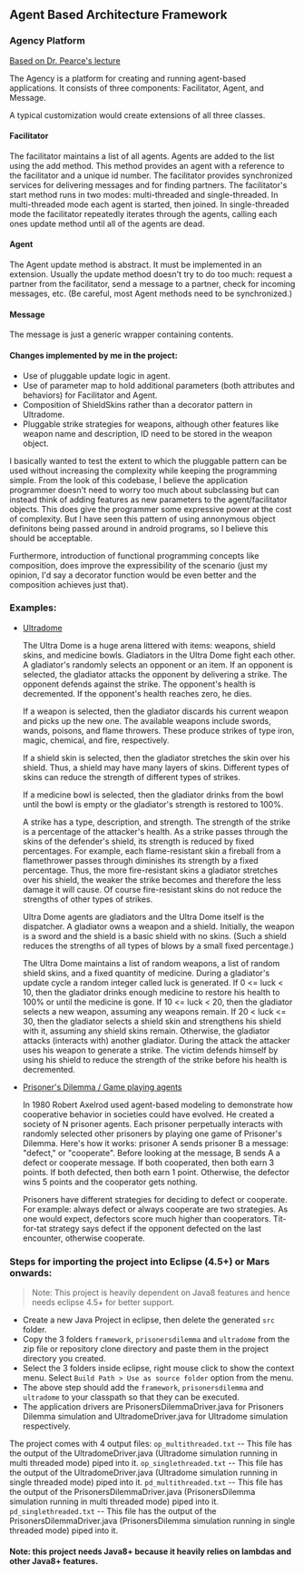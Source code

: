 ## Agent Based Architecture Framework
### Agency Platform
[Based on Dr. Pearce's lecture](http://www.cs.sjsu.edu/faculty/pearce/modules/projects/oop/agency/index.htm)

The Agency is a platform for creating and running agent-based applications. 
It consists of three components: Facilitator, Agent, and Message.

A typical customization would create extensions of all three classes.

#### Facilitator
The facilitator maintains a list of all agents. Agents are added to the list using the add method. This method provides 
an agent with a reference to the facilitator and a unique id number. The facilitator provides synchronized services 
for delivering messages and for finding partners. The facilitator's start method runs 
in two modes: multi-threaded and single-threaded. In multi-threaded mode each agent is started, then joined. 
In single-threaded mode the facilitator repeatedly iterates through the agents, calling each 
ones update method until all of the agents are dead.

#### Agent
The Agent update method is abstract. It must be implemented in an extension. 
Usually the update method doesn't try to do too much: request a partner from the facilitator, 
send a message to a partner, check for incoming messages, etc. (Be careful, most Agent methods need to be synchronized.)

#### Message
The message is just a generic wrapper containing contents.

#### Changes implemented by me in the project:
* Use of pluggable update logic in agent.
* Use of parameter map to hold additional parameters (both attributes and behaviors) for Facilitator and Agent.
* Composition of ShieldSkins rather than a decorator pattern in Ultradome.
* Pluggable strike strategies for weapons, although other features like weapon name and description, ID need to be stored in the weapon object.

I basically wanted to test the extent to which the pluggable pattern can be used without increasing the complexity while keeping the programming simple.
From the look of this codebase, I believe the application programmer doesn't need to worry too much about subclassing but can instead think of adding features as new parameters to the agent/facilitator objects.
This does give the programmer some expressive power at the cost of complexity. But I have seen this pattern of using annonymous object definitons being passed around in android programs, so I believe this should be acceptable.

Furthermore, introduction of functional programming concepts like composition, does improve the expressibility of the scenario (just my opinion, I'd say a decorator function would be even better and the composition achieves just that).


### Examples:

* [Ultradome](http://www.cs.sjsu.edu/faculty/pearce/modules/labs/patterns/ud/index.htm)

	The Ultra Dome is a huge arena littered with items: weapons, shield skins, and medicine bowls. Gladiators in the Ultra Dome fight each other. A gladiator's randomly selects an opponent or an item. If an opponent is selected, the gladiator attacks the opponent by delivering a strike. The opponent defends against the strike. The opponent's health is decremented. If the opponent's health reaches zero, he dies.

	If a weapon is selected, then the gladiator discards his current weapon and picks up the new one. The available weapons include swords, wands, poisons, and flame throwers. These produce strikes of type iron, magic, chemical, and fire, respectively.

	If a shield skin is selected, then the gladiator stretches the skin over his shield. Thus, a shield may have many layers of skins. Different types of skins can reduce the strength of different types of strikes.

	If a medicine bowl is selected, then the gladiator drinks from the bowl until the bowl is empty or the gladiator's strength is restored to 100%.

	A strike has a type, description, and strength. The strength of the strike is a percentage of the attacker's health. As a strike passes through the skins of the defender's shield, its strength is reduced by fixed percentages. For example, each flame-resistant skin a fireball from a flamethrower passes through diminishes its strength by a fixed percentage. Thus, the more fire-resistant skins a gladiator stretches over his shield, the weaker the strike becomes and therefore the less damage it will cause. Of course fire-resistant skins do not reduce the strengths of other types of strikes.

	Ultra Dome agents are gladiators and the Ultra Dome itself is the dispatcher. A gladiator owns a weapon and a shield. Initially, the weapon is a sword and the shield is a basic shield with no skins. (Such a shield reduces the strengths of all types of blows by a small fixed percentage.)

	The Ultra Dome maintains a list of random weapons, a list of random shield skins, and a fixed quantity of medicine. During a gladiator's update cycle a random integer called luck is generated. If 0 <= luck < 10, then the gladiator drinks enough medicine to restore his health to 100% or until the medicine is gone. If 10 <= luck < 20, then the gladiator selects a new weapon, assuming any weapons remain. If 20 < luck <= 30, then the gladiator selects a shield skin and strengthens his shield with it, assuming any shield skins remain. Otherwise, the gladiator attacks (interacts with) another gladiator. During the attack the attacker uses his weapon to generate a strike. The victim defends himself by using his shield to reduce the strength of the strike before his health is decremented.

* [Prisoner's Dilemma / Game playing agents](http://www.cs.sjsu.edu/faculty/pearce/modules/projects/oop/agency/index.htm)
	
	In 1980 Robert Axelrod used agent-based modeling to demonstrate how cooperative behavior in societies could have evolved. He created a society of N prisoner agents. Each prisoner perpetually interacts with randomly selected other prisoners by playing one game of Prisoner's Dilemma. Here's how it works: prisoner A sends prisoner B a message: "defect," or "cooperate". Before looking at the message, B sends A a defect or cooperate message. If both cooperated, then both earn 3 points. If both defected, then both earn 1 point. Otherwise, the defector wins 5 points and the cooperator gets nothing.

	Prisoners have different strategies for deciding to defect or cooperate. For example: always defect or always cooperate are two strategies. As one would expect, defectors score much higher than cooperators. Tit-for-tat strategy says defect if the opponent defected on the last encounter, otherwise cooperate.
	
	
	
	
### Steps for importing the project into Eclipse (4.5+) or Mars onwards:
>Note: This project is heavily dependent on Java8 features and hence needs eclipse 4.5+ for better support.
* Create a new Java Project in eclipse, then delete the generated `src` folder.
* Copy the 3 folders `framework`, `prisonersdilemma` and `ultradome` from the zip file or repository clone directory and paste them in the project directory you created.
* Select the 3 folders inside eclipse, right mouse click to show the context menu. Select `Build Path > Use as source folder` option from the menu.
* The above step should add the `framework`, `prisonersdilemma` and `ultradome` to your classpath so that they can be executed.
* The application drivers are PrisonersDilemmaDriver.java for Prisoners Dilemma simulation and UltradomeDriver.java for Ultradome simulation respectively.

The project comes with 4 output files:
 `op_multithreaded.txt` -- This file has the output of the UltradomeDriver.java (Ultradome simulation running in multi threaded mode) piped into it.
 `op_singlethreaded.txt` -- This file has the output of the UltradomeDriver.java (Ultradome simulation running in single threaded mode) piped into it.
 `pd_multithreaded.txt` -- This file has the output of the PrisonersDilemmaDriver.java (PrisonersDilemma simulation running in multi threaded mode) piped into it.
 `pd_singlethreaded.txt` -- This file has the output of the PrisonersDilemmaDriver.java (PrisonersDilemma simulation running in single threaded mode) piped into it.
 
#### Note: this project needs Java8+ because it heavily relies on lambdas and other Java8+ features. 
